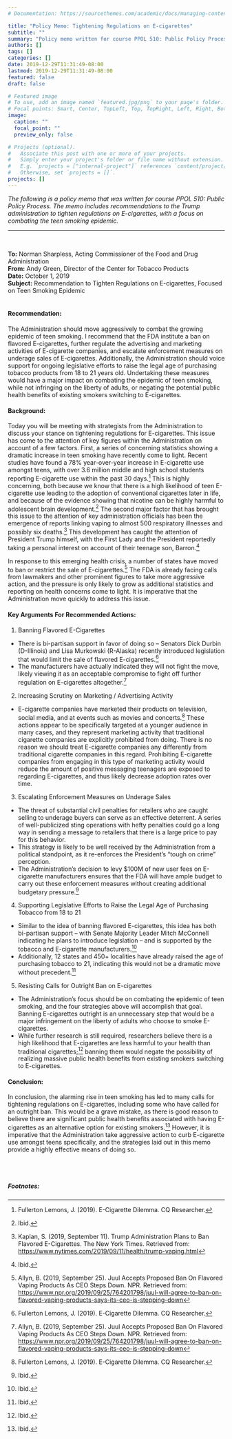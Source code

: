 ```yaml
---
# Documentation: https://sourcethemes.com/academic/docs/managing-content/

title: "Policy Memo: Tightening Regulations on E-cigarettes"
subtitle: ""
summary: "Policy memo written for course PPOL 510: Public Policy Process. The memo includes recommendations to the Trump administration to tighten regulations on E-cigarettes, with a focus on combating the teen smoking epidemic."
authors: []
tags: []
categories: []
date: 2019-12-29T11:31:49-08:00
lastmod: 2019-12-29T11:31:49-08:00
featured: false
draft: false

# Featured image
# To use, add an image named `featured.jpg/png` to your page's folder.
# Focal points: Smart, Center, TopLeft, Top, TopRight, Left, Right, BottomLeft, Bottom, BottomRight.
image:
  caption: ""
  focal_point: ""
  preview_only: false

# Projects (optional).
#   Associate this post with one or more of your projects.
#   Simply enter your project's folder or file name without extension.
#   E.g. `projects = ["internal-project"]` references `content/project/deep-learning/index.md`.
#   Otherwise, set `projects = []`.
projects: []
---
```

*The following is a policy memo that was written for course PPOL 510: Public Policy Process. The memo includes recommendations to the Trump administration to tighten regulations on E-cigarettes, with a focus on combating the teen smoking epidemic.*
***
<br/>
   
**To:** Norman Sharpless, Acting Commissioner of the Food and Drug Administration   
**From:** Andy Green, Director of the Center for Tobacco Products    
**Date:** October 1, 2019   
**Subject:** Recommendation to Tighten Regulations on E-cigarettes, Focused on Teen Smoking Epidemic
<br/>
<br/>
   
#### Recommendation:
   
The Administration should move aggressively to combat the growing epidemic of teen smoking.  I recommend that the FDA institute a ban on flavored E-cigarettes, further regulate the advertising and marketing activities of E-cigarette companies, and escalate enforcement measures on underage sales of E-cigarettes. Additionally, the Administration should voice support for ongoing legislative efforts to raise the legal age of purchasing tobacco products from 18 to 21 years old.  Undertaking these measures would have a major impact on combating the epidemic of teen smoking, while not infringing on the liberty of adults,  or negating the potential public health benefits of existing smokers switching to E-cigarettes.

   
#### Background:
   
Today you will be meeting with strategists from the Administration to discuss your stance on tightening regulations for E-cigarettes. This issue has come to the attention of key figures within the Administration on account of a few factors. First, a series of concerning statistics showing a dramatic increase in teen smoking have recently come to light. Recent studies have found a 78% year-over-year increase in E-cigarette use amongst teens, with over 3.6 million middle and high school students reporting E-cigarette use within the past 30 days.[^1]  This is highly concerning, both because we know that there is a high likelihood of teen E-cigarette use leading to the adoption of conventional cigarettes later in life, and because of the evidence showing that nicotine can be highly harmful to adolescent brain development.[^2]  The second major factor that has brought this issue to the attention of key administration officials has been the emergence of reports linking vaping to almost 500 respiratory illnesses and possibly six deaths.[^3]  This development has caught the attention of President Trump himself, with the First Lady and the President reportedly taking a personal interest on account of their teenage son, Barron.[^4]   
    
In response to this emerging health crisis, a number of states have moved to ban or restrict the sale of E-cigarettes.[^5]  The FDA is already facing calls from lawmakers and other prominent figures to take more aggressive action, and the pressure is only likely to grow as additional statistics and reporting on health concerns come to light. It is imperative that the Administration move quickly to address this issue.

     
#### Key Arguments For Recommended Actions:   
     
1.	Banning Flavored E-Cigarettes
- There is bi-partisan support in favor of doing so – Senators Dick Durbin (D-Illinois) and Lisa Murkowski (R-Alaska) recently introduced legislation that would limit the sale of flavored E-cigarettes.[^6] 
- The manufacturers have actually indicated they will not fight the move, likely viewing it as an acceptable compromise to fight off further regulation on E-cigarettes altogether.[^7]
     
2.	Increasing Scrutiny on Marketing / Advertising Activity
- E-cigarette companies have marketed their products on television, social media, and at events such as movies and concerts.[^8]  These actions appear to be specifically targeted at a younger audience in many cases, and they represent marketing activity that traditional cigarette companies are explicitly prohibited from doing. There is no reason we should treat E-cigarette companies any differently from traditional cigarette companies in this regard. Prohibiting E-cigarette companies from engaging in this type of marketing activity would reduce the amount of positive messaging teenagers are exposed to regarding E-cigarettes, and thus likely decrease adoption rates over time.
     
3.	Escalating Enforcement Measures on Underage Sales 
- The threat of substantial civil penalties for retailers who are caught selling to underage buyers can serve as an effective deterrent. A series of well-publicized sting operations with hefty penalties could go a long way in sending a message to retailers that there is a large price to pay for this behavior.
- This strategy is likely to be well received by the Administration from a political standpoint, as it re-enforces the President’s “tough on crime” perception.
- The Administration’s decision to levy $100M of new user fees on E-cigarette manufacturers ensures that the FDA will have ample budget to carry out these enforcement measures without creating additional budgetary pressure.[^9] 
     
4.	Supporting Legislative Efforts to Raise the Legal Age of Purchasing Tobacco from 18 to 21 
- Similar to the idea of banning flavored E-cigarettes, this idea has both bi-partisan support – with Senate Majority Leader Mitch McConnell indicating he plans to introduce legislation – and is supported by the tobacco and E-cigarette manufacturers.[^10] 
- Additionally, 12 states and 450+ localities have already raised the age of purchasing tobacco to 21, indicating this would not be a dramatic move without precedent.[^11]
      
5.	Resisting Calls for Outright Ban on E-cigarettes
- The Administration’s focus should be on combating the epidemic of teen smoking, and the four strategies above will accomplish that goal. Banning E-cigarettes outright is an unnecessary step that would be a major infringement on the liberty of adults who choose to smoke E-cigarettes. 
- While further research is still required, researchers believe there is a high likelihood that E-cigarettes are less harmful to your health than traditional cigarettes;[^12]  banning them would negate the possibility of realizing massive public health benefits from existing smokers switching to E-cigarettes. 

   
#### Conclusion:   
    
In conclusion, the alarming rise in teen smoking has led to many calls for tightening regulations on E-cigarettes, including some who have called for an outright ban. This would be a grave mistake, as there is good reason to believe there are significant public health benefits associated with having E-cigarettes as an alternative option for existing smokers.[^13]  However, it is imperative that the Administration take aggressive action to curb E-cigarette use amongst teens specifically, and the strategies laid out in this memo provide a highly effective means of doing so.

<br/>
<br/>
   
##### Footnotes:
     
[^1]: Fullerton Lemons, J. (2019). E-Cigarette Dilemma. CQ Researcher.
[^2]: Ibid.
[^3]: Kaplan, S. (2019, September 11). Trump Administration Plans to Ban Flavored E-Cigarettes. The New York Times. Retrieved from: https://www.nytimes.com/2019/09/11/health/trump-vaping.html
[^4]: Ibid.
[^5]: Allyn, B. (2019, September 25). Juul Accepts Proposed Ban On Flavored Vaping Products As CEO Steps Down. NPR. Retrieved from: https://www.npr.org/2019/09/25/764201798/juul-will-agree-to-ban-on-flavored-vaping-products-says-its-ceo-is-stepping-down
[^6]: Fullerton Lemons, J. (2019). E-Cigarette Dilemma. CQ Researcher.
[^7]: Allyn, B. (2019, September 25). Juul Accepts Proposed Ban On Flavored Vaping Products As CEO Steps Down. NPR. Retrieved from: https://www.npr.org/2019/09/25/764201798/juul-will-agree-to-ban-on-flavored-vaping-products-says-its-ceo-is-stepping-down
[^8]: Fullerton Lemons, J. (2019). E-Cigarette Dilemma. CQ Researcher.
[^9]: Ibid.
[^10]: Ibid.
[^11]: Ibid.
[^12]: Ibid.
[^13]: Ibid.

